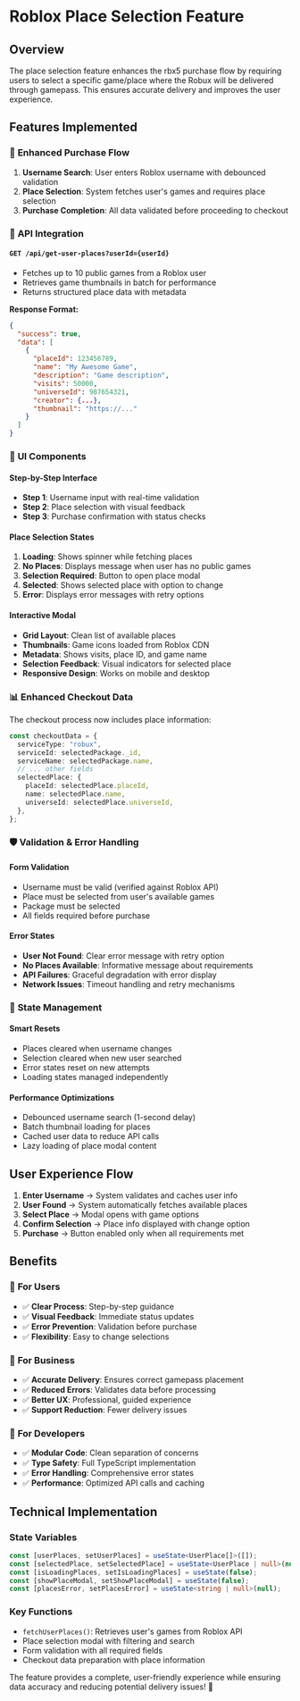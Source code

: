 # Roblox Place Selection Feature

## Overview

The place selection feature enhances the rbx5 purchase flow by requiring users to select a specific game/place where the Robux will be delivered through gamepass. This ensures accurate delivery and improves the user experience.

## Features Implemented

### 🎯 **Enhanced Purchase Flow**

1. **Username Search**: User enters Roblox username with debounced validation
2. **Place Selection**: System fetches user's games and requires place selection
3. **Purchase Completion**: All data validated before proceeding to checkout

### 🚀 **API Integration**

#### `GET /api/get-user-places?userId={userId}`

- Fetches up to 10 public games from a Roblox user
- Retrieves game thumbnails in batch for performance
- Returns structured place data with metadata

**Response Format:**

```json
{
  "success": true,
  "data": [
    {
      "placeId": 123456789,
      "name": "My Awesome Game",
      "description": "Game description",
      "visits": 50000,
      "universeId": 987654321,
      "creator": {...},
      "thumbnail": "https://..."
    }
  ]
}
```

### 🎨 **UI Components**

#### **Step-by-Step Interface**

- **Step 1**: Username input with real-time validation
- **Step 2**: Place selection with visual feedback
- **Step 3**: Purchase confirmation with status checks

#### **Place Selection States**

1. **Loading**: Shows spinner while fetching places
2. **No Places**: Displays message when user has no public games
3. **Selection Required**: Button to open place modal
4. **Selected**: Shows selected place with option to change
5. **Error**: Displays error messages with retry options

#### **Interactive Modal**

- **Grid Layout**: Clean list of available places
- **Thumbnails**: Game icons loaded from Roblox CDN
- **Metadata**: Shows visits, place ID, and game name
- **Selection Feedback**: Visual indicators for selected place
- **Responsive Design**: Works on mobile and desktop

### 📊 **Enhanced Checkout Data**

The checkout process now includes place information:

```typescript
const checkoutData = {
  serviceType: "robux",
  serviceId: selectedPackage._id,
  serviceName: selectedPackage.name,
  // ... other fields
  selectedPlace: {
    placeId: selectedPlace.placeId,
    name: selectedPlace.name,
    universeId: selectedPlace.universeId,
  },
};
```

### 🛡️ **Validation & Error Handling**

#### **Form Validation**

- Username must be valid (verified against Roblox API)
- Place must be selected from user's available games
- Package must be selected
- All fields required before purchase

#### **Error States**

- **User Not Found**: Clear error message with retry option
- **No Places Available**: Informative message about requirements
- **API Failures**: Graceful degradation with error display
- **Network Issues**: Timeout handling and retry mechanisms

### 🔄 **State Management**

#### **Smart Resets**

- Places cleared when username changes
- Selection cleared when new user searched
- Error states reset on new attempts
- Loading states managed independently

#### **Performance Optimizations**

- Debounced username search (1-second delay)
- Batch thumbnail loading for places
- Cached user data to reduce API calls
- Lazy loading of place modal content

## User Experience Flow

1. **Enter Username** → System validates and caches user info
2. **User Found** → System automatically fetches available places
3. **Select Place** → Modal opens with game options
4. **Confirm Selection** → Place info displayed with change option
5. **Purchase** → Button enabled only when all requirements met

## Benefits

### 👥 **For Users**

- ✅ **Clear Process**: Step-by-step guidance
- ✅ **Visual Feedback**: Immediate status updates
- ✅ **Error Prevention**: Validation before purchase
- ✅ **Flexibility**: Easy to change selections

### 🏢 **For Business**

- ✅ **Accurate Delivery**: Ensures correct gamepass placement
- ✅ **Reduced Errors**: Validates data before processing
- ✅ **Better UX**: Professional, guided experience
- ✅ **Support Reduction**: Fewer delivery issues

### 🔧 **For Developers**

- ✅ **Modular Code**: Clean separation of concerns
- ✅ **Type Safety**: Full TypeScript implementation
- ✅ **Error Handling**: Comprehensive error states
- ✅ **Performance**: Optimized API calls and caching

## Technical Implementation

### **State Variables**

```typescript
const [userPlaces, setUserPlaces] = useState<UserPlace[]>([]);
const [selectedPlace, setSelectedPlace] = useState<UserPlace | null>(null);
const [isLoadingPlaces, setIsLoadingPlaces] = useState(false);
const [showPlaceModal, setShowPlaceModal] = useState(false);
const [placesError, setPlacesError] = useState<string | null>(null);
```

### **Key Functions**

- `fetchUserPlaces()`: Retrieves user's games from Roblox API
- Place selection modal with filtering and search
- Form validation with all required fields
- Checkout data preparation with place information

The feature provides a complete, user-friendly experience while ensuring data accuracy and reducing potential delivery issues! 🚀

